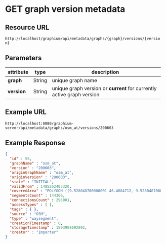 # GET graph version metadata

## Resource URL

`http://localhost/graphium/api/metadata/graphs/{graph}/versions/{version}`

## Parameters

| attribute   | type   | description                                                  |
| ----------- | ------ | ------------------------------------------------------------ |
| **graph**   | String | unique graph name                                            |
| **version** | String | unique graph version or **current** for currently active graph version |

## Example URL

`http://localhost:8080/graphium-server/api/metadata/graphs/osm_at/versions/200603`

## Example Response
```json
{
  "id" : 56,
  "graphName" : "osm_at",
  "version" : "200603",
  "originGraphName" : "osm_at",
  "originVersion" : "200603",
  "state" : "INITIAL",
  "validFrom" : 1485262403320,
  "coveredArea" : "POLYGON ((9.528048700000001 46.4084712, 9.528048700000001 49.0140693, 17.156510700000002 49.0140693, 17.156510700000002 46.4084712, 9.528048700000001 46.4084712))",
  "segmentsCount" : 144366,
  "connectionsCount" : 296001,
  "accessTypes" : [ ],
  "tags" : { },
  "source" : "OSM",
  "type" : "waysegment",
  "creationTimestamp" : 0,
  "storageTimestamp" : 1503908692892,
  "creator" : "Importer"
}
```

